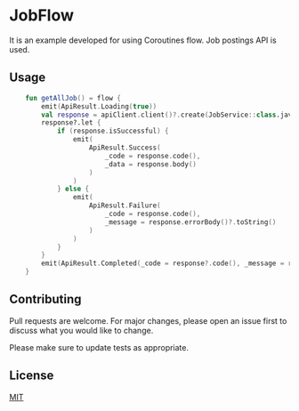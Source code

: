 # JobFlow

It is an example developed for using Coroutines flow. Job postings API is used.

## Usage

```kotlin
    fun getAllJob() = flow {
        emit(ApiResult.Loading(true))
        val response = apiClient.client()?.create(JobService::class.java)?.getPostAll()
        response?.let {
            if (response.isSuccessful) {
                emit(
                    ApiResult.Success(
                        _code = response.code(),
                        _data = response.body()
                    )
                )
            } else {
                emit(
                    ApiResult.Failure(
                        _code = response.code(),
                        _message = response.errorBody()?.toString()
                    )
                )
            }
        }
        emit(ApiResult.Completed(_code = response?.code(), _message = response?.message()))
    }
```

## Contributing
Pull requests are welcome. For major changes, please open an issue first to discuss what you would like to change.

Please make sure to update tests as appropriate.

## License
[MIT](https://choosealicense.com/licenses/mit/)

